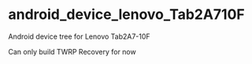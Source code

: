 # android_device_lenovo_Tab2A710F
Android device tree for Lenovo Tab2A7-10F

Can only build TWRP Recovery for now
